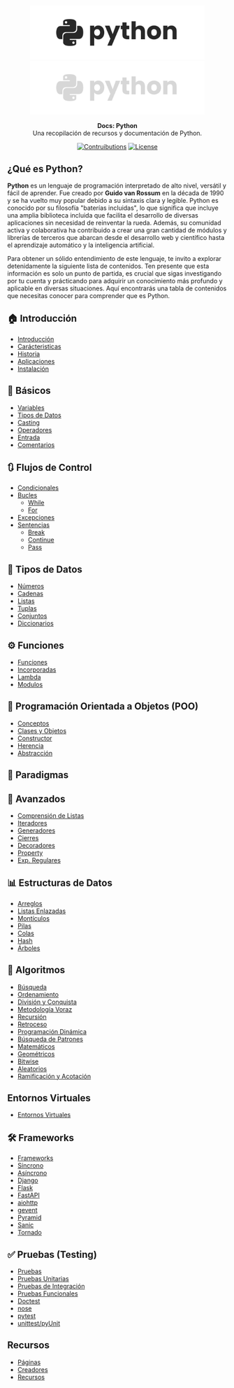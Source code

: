 <p align="center">
  <a href="https://github.com/tyronejosee/docs_python#gh-light-mode-only" target="_blank">
    <img src="./assets/logo_light.svg" alt="logo-light" width="400">
  </a>
  <a href="https://github.com/tyronejosee/docs_python#gh-dark-mode-only" target="_blank">
    <img src="./assets/logo_dark.svg" alt="logo-dark" width="400">
  </a>
</p>

<p align="center">
  <b>Docs: Python</b> <br>
  Una recopilación de recursos y documentación de Python.
<p>

<p align="center">
    <a href="#"><img src="https://img.shields.io/badge/contributions-yes-blue" alt="Contruibutions"></a>
    <a href="https://github.com/tyronejosee/docs_python/blob/main/LICENSE"><img src="https://img.shields.io/badge/license-MIT-green" alt="License"></a>
</p>

## ¿Qué es Python?

**Python** es un lenguaje de programación interpretado de alto nivel, versátil y fácil de aprender. Fue creado por **Guido van Rossum** en la década de 1990 y se ha vuelto muy popular debido a su sintaxis clara y legible. Python es conocido por su filosofía "baterías incluidas", lo que significa que incluye una amplia biblioteca incluida que facilita el desarrollo de diversas aplicaciones sin necesidad de reinventar la rueda. Además, su comunidad activa y colaborativa ha contribuido a crear una gran cantidad de módulos y librerías de terceros que abarcan desde el desarrollo web y científico hasta el aprendizaje automático y la inteligencia artificial.

Para obtener un sólido entendimiento de este lenguaje, te invito a explorar detenidamente la siguiente lista de contenidos. Ten presente que esta información es solo un punto de partida, es crucial que sigas investigando por tu cuenta y prácticando para adquirir un conocimiento más profundo y aplicable en diversas situaciones. Aquí encontrarás una tabla de contenidos que necesitas conocer para comprender que es Python.

## 🏠 Introducción

- [Introducción](docs/spa/introduccion/introduccion.md)
- [Carácteristicas](docs/spa/introduccion/caracteristicas.md)
- [Historia](docs/spa/introduccion/historia.md)
- [Aplicaciones](docs/spa/introduccion/aplicaciones.md)
- [Instalación](docs/spa/introduccion/instalacion.md)

## 🌱 Básicos

- [Variables](docs/spa/basicos/variables.md)
- [Tipos de Datos](docs/spa/basicos/tipos_datos.md)
- [Casting](docs/spa/basicos/casting.md)
- [Operadores](docs/spa/basicos/operadores.md)
- [Entrada](docs/spa/basicos/entrada.md)
- [Comentarios](docs/spa/basicos/comentarios.md)

## 🔃 Flujos de Control

- [Condicionales](docs/spa/basicos/condicionales.md)
- [Bucles](docs/spa/basicos/bucles.md)
  - [While](docs/spa/basicos/while.md)
  - [For](docs/spa/basicos/for.md)
- [Excepciones](docs/spa/basicos/excepciones.md)
- [Sentencias](docs/spa/basicos)
  - [Break](docs/spa/basicos/break.md)
  - [Continue](docs/spa/basicos/continue.md)
  - [Pass](docs/spa/basicos/pass.md)

## 🔢 Tipos de Datos

- [Números](docs/spa/basicos/numeros.md)
- [Cadenas](docs/spa/basicos/cadenas.md)
- [Listas](docs/spa/basicos/listas.md)
- [Tuplas](docs/spa/basicos/tuplas.md)
- [Conjuntos](docs/spa/basicos/conjuntos.md)
- [Diccionarios](docs/spa/basicos/diccionarios.md)

## ⚙️ Funciones

- [Funciones](docs/spa/basicos/funciones.md)
- [Incorporadas](docs/spa/basicos/funciones_incorporadas.md)
- [Lambda](docs/spa/avanzados/lambdas.md)
- [Modulos](docs/spa/basicos/modulos.md)

## 🧭 Programación Orientada a Objetos (POO)

- [Conceptos](docs/spa/avanzados/conceptos.md)
- [Clases y Objetos](docs/spa/avanzados/clases_objetos.md)
- [Constructor](docs/spa/avanzados/contructor.md)
- [Herencia](docs/spa/avanzados/herencia.md)
- [Abstracción](docs/spa/avanzados/abstraccion.md)

## 🧭 Paradigmas

## 🔬 Avanzados

- [Comprensión de Listas](docs/spa/avanzados/iteradores.md)
- [Iteradores](docs/spa/avanzados/iteradores.md)
- [Generadores](docs/spa/avanzados/generadores.md)
- [Cierres](docs/spa/avanzados/cierres.md)
- [Decoradores](docs/spa/avanzados/decoradores.md)
- [Property](docs/spa/avanzados/property.md)
- [Exp. Regulares](docs/spa/avanzados/exp_regulares.md)

## 📊 Estructuras de Datos

- [Arreglos](docs/spa/estructuras/arreglos.md)
- [Listas Enlazadas](docs/spa/estructuras/listas_enlazadas.md)
- [Montículos](docs/spa/estructuras/monticulos.md)
- [Pilas](docs/spa/estructuras/pilas.md)
- [Colas](docs/spa/estructuras/colas.md)
- [Hash](docs/spa/estructuras/hash.md)
- [Árboles](docs/spa/estructuras/arboles.md)

## 🎲 Algoritmos

- [Búsqueda](docs/spa/estructuras/busqueda.md)
- [Ordenamiento](docs/spa/estructuras/ordenamiento.md)
- [División y Conquista](docs/spa/estructuras/division_conquista.md)
- [Metodología Voraz](docs/spa/estructuras/metologia_voraz.md)
- [Recursión](docs/spa/estructuras/recursion.md)
- [Retroceso](docs/spa/estructuras/retroceso.md)
- [Programación Dinámica](docs/spa/estructuras/programacion_dinamica.md)
- [Búsqueda de Patrones](docs/spa/estructuras/busqueda_patrones.md)
- [Matemáticos](docs/spa/estructuras/matematicos.md)
- [Geométricos](docs/spa/estructuras/geometricos.md)
- [Bitwise](docs/spa/estructuras/bitwise.md)
- [Aleatorios](docs/spa/estructuras/aleatorios.md)
- [Ramificación y Acotación](docs/spa/estructuras/ramificacion_acotacion.md)

## Entornos Virtuales

- [Entornos Virtuales](docs/spa/entornos_virtuales/entornos_virtuales.md)

## 🛠️ Frameworks

- [Frameworks](docs/spa/marcos/frameworks.md)
- [Síncrono](docs/spa/marcos/sincrono.md)
- [Asíncrono](docs/spa/marcos/asincrono.md)
- [Django](docs/spa/marcos/django.md)
- [Flask](docs/spa/marcos/flask.md)
- [FastAPI](docs/spa/marcos/fastapi.md)
- [aiohttp](docs/spa/marcos/aiohttp.md)
- [gevent](docs/spa/marcos/gevent.md)
- [Pyramid](docs/spa/marcos/gevent.md)
- [Sanic](docs/spa/marcos/sanic.md)
- [Tornado](docs/spa/marcos/tornado.md)

## ✅ Pruebas (Testing)

- [Pruebas](docs/spa/pruebas/pruebas.md)
- [Pruebas Unitarias](docs/spa/pruebas/)
- [Pruebas de Integración](docs/spa/pruebas/)
- [Pruebas Funcionales](docs/spa/pruebas/)
- [Doctest](docs/spa/pruebas/doctest.md)
- [nose](docs/spa/pruebas/nose.md)
- [pytest](docs/spa/pruebas/pytest.md)
- [unittest/pyUnit](docs/spa/pruebas/pyunit_unittest.md)

## Recursos

- [Páginas](docs/spa/recursos/paginas.md)
- [Creadores](docs/spa/recursos/creadores.md)
- [Recursos](docs/spa/recursos/recursos.md)
